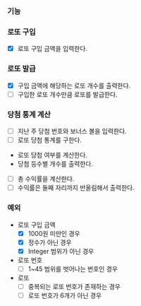 ### 기능

### 로또 구입

- [x]  로또 구입 금액을 입력한다.

### 로또 발급

- [x]  구입 금액에 해당하는 로또 개수를 출력한다.
- [ ]  구입한 로또 개수만큼 로또를 발급한다.

### 당첨 통계 계산

- [ ]  지난 주 당첨 번호와 보너스 볼을 입력한다.
- [ ]  로또 당첨 통계를 구한다.
  - 로또 당첨 여부를 계산한다.
  - 당첨 등수별 개수를 출력한다.
- [ ]  총 수익률을 계산한다.
- [ ]  수익률은 둘째 자리까지 반올림해서 출력한다.

### 예외

- 로또 구입 금액
  - [x]  1000원 미만인 경우
  - [x]  정수가 아닌 경우
  - [x]  Integer 범위가 아닌 경우
- 로또 번호
  - [ ]  1~45 범위를 벗어나는 번호인 경우
- 로또
  - [ ]  중복되는 로또 번호가 존재하는 경우
  - [ ]  로또 번호가 6개가 아닌 경우
